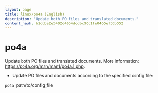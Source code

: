 ```yaml
---
layout: page
title: linux/po4a (English)
description: "Update both PO files and translated documents."
content_hash: b1ddce2e5482d4864dcdbc90b1fe0465ef36b052
---
```

# po4a

Update both PO files and translated documents.
More information: <https://po4a.org/man/man1/po4a.1.php>.

- Update PO files and documents according to the specified config file:

`po4a `<span class="tldr-var badge badge-pill bg-dark-lm bg-white-dm text-white-lm text-dark-dm font-weight-bold">path/to/config_file</span>
